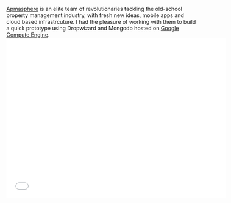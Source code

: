 [Apmasphere][apmasphere] is an elite team of revolutionaries tackling the old-school property management industry, with fresh new ideas, mobile apps and cloud based infrastrcuture. I had the pleasure of working with them to build a quick prototype using Dropwizard and Mongodb hosted on [Google Compute Engine][gce]. <iframe src='//slides.com/yunzhilin/dropwizard-mongodb/embed' width='576' height='420' scrolling='no' frameborder='0' webkitallowfullscreen='' mozallowfullscreen='' allowfullscreen=''>

It was a very good learning experience since it was my first time playing around with Google Compute Engine, and managed to put in a related [Stack Exchange][stackex] answer based on my steps.

EDIT 2014-12-07: I have made cleaned up the source code for this project and made them available in [github][github].

[slide]:      https://slides.com/yunzhilin/dropwizard-mongodb/
[apmasphere]: http://team.apmasphere.com/
[strackex]:   http://stackoverflow.com/questions/15144703/deploy-dropwizard-on-google-appengine/
[mongolab]:   https://mongolab.com
[gce]:        https://cloud.google.com/products/compute-engine/
[github]:     https://github.com/yunspace/dropwizard-mongodb-billapi
